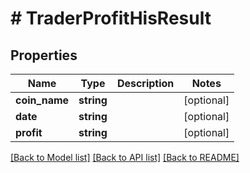 # # TraderProfitHisResult

## Properties

Name | Type | Description | Notes
------------ | ------------- | ------------- | -------------
**coin_name** | **string** |  | [optional]
**date** | **string** |  | [optional]
**profit** | **string** |  | [optional]

[[Back to Model list]](../../README.md#models) [[Back to API list]](../../README.md#endpoints) [[Back to README]](../../README.md)
